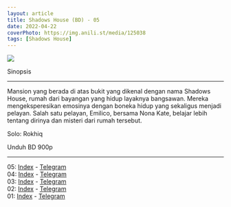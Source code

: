 ```yaml
---
layout: article
title: Shadows House (BD) - 05
date: 2022-04-22
coverPhoto: https://img.anili.st/media/125038
tags: [Shadows House]
---
```


![](https://img.anili.st/media/125038)

Sinopsis

---
Mansion yang berada di atas bukit yang dikenal dengan nama Shadows House, rumah dari bayangan yang hidup layaknya bangsawan. Mereka mengeksperesikan emosinya dengan boneka hidup yang sekaligus menjadi pelayan. Salah satu pelayan, Emilico, bersama Nona Kate, belajar lebih tentang dirinya dan misteri dari rumah tersebut.

Solo: Rokhiq

Unduh BD 900p

---
05: [Index](https://proyek.a-1ddl.workers.dev/0:/Musim%20Semi%202021/%5BBD%5D/%5BA-1%5D%20Shadows%20House%20%5BBD%5D%5Bx265%20900p%5D%5BTrueHD%5D/%5BA-1%5D%20Shadows%20House%20-%2005%20%5BBD%5D%5Bx265%20900p%5D%5BTrueHD%5D%5B91A2CD96%5D.mkv) - [Telegram](https://t.me/a1fansubweeklies/70)
<br>
04: [Index](https://proyek.a-1ddl.workers.dev/0:/Musim%20Semi%202021/%5BBD%5D/%5BA-1%5D%20Shadows%20House%20%5BBD%5D%5Bx265%20900p%5D%5BTrueHD%5D/%5BA-1%5D%20Shadows%20House%20-%2004v2%20%5BBD%5D%5Bx265%20900p%5D%5BTrueHD%5D%5BC0FB2780%5D.mkv) - [Telegram](https://t.me/a1fansubweeklies/69)
<br>
03: [Index](https://proyek.a-1ddl.workers.dev/0:/Musim%20Semi%202021/%5BBD%5D/%5BA-1%5D%20Shadows%20House%20%5BBD%5D%5Bx265%20900p%5D%5BTrueHD%5D/%5BA-1%5D%20Shadows%20House%20-%2003%20%5BBD%5D%5Bx265%20900p%5D%5BTrueHD%5D%5B1F8EC0E7%5D.mkv) - [Telegram](https://t.me/a1fansubweeklies/63)
<br>
02: [Index](https://proyek.a-1ddl.workers.dev/0:/Musim%20Semi%202021/%5BBD%5D/%5BA-1%5D%20Shadows%20House%20%5BBD%5D%5Bx265%20900p%5D%5BTrueHD%5D/%5BA-1%5D%20Shadows%20House%20-%2002v2%20%5BBD%5D%5Bx265%20900p%5D%5BTrueHD%5D%5BDB67B4FE%5D.mkv) - [Telegram](https://t.me/a1fansubweeklies/62)
<br>
01: [Index](https://proyek.a-1ddl.workers.dev/0:/Musim%20Semi%202021/%5BBD%5D/%5BA-1%5D%20Shadows%20House%20%5BBD%5D%5Bx265%20900p%5D%5BTrueHD%5D/%5BA-1%5D%20Shadows%20House%20-%2001v3%20%5BBD%5D%5Bx265%20900p%5D%5BTrueHD%5D%5BB9D9D568%5D.mkv) - [Telegram](https://t.me/a1fansubweeklies/58)
